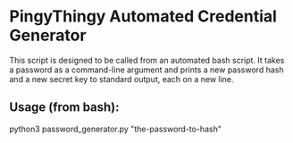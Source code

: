 # PingyThingy Automated Credential Generator

This script is designed to be called from an automated bash script.
It takes a password as a command-line argument and prints a new password
hash and a new secret key to standard output, each on a new line.

## Usage (from bash):
python3 password_generator.py "the-password-to-hash"
